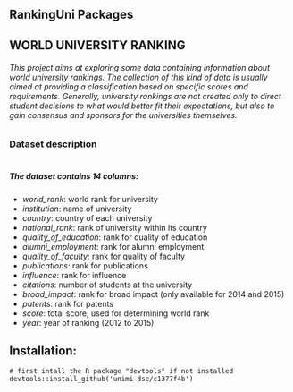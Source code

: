 ## RankingUni Packages


## WORLD UNIVERSITY RANKING
###### This project aims at exploring some data containing information about world university rankings. The collection of this kind of data is usually aimed at providing a classification based on specific scores and requirements. Generally, university rankings are not created only to direct student decisions to what would better fit their expectations, but also to gain consensus and sponsors for the universities themselves.


### Dataset description
#
##### The dataset contains 14 columns:
   - *world_rank*: world rank for university
   - *institution*: name of university
   - *country*: country of each university
   - *national_rank*: rank of university within its country
   - *quality_of_education*: rank for quality of education
   - *alumni_employment*: rank for alumni employment
   - *quality_of_faculty*: rank for quality of faculty
   - *publications*: rank for publications
   - *influence*: rank for influence
   - *citations*: number of students at the university
   - *broad_impact*: rank for broad impact (only available for 2014 and 2015)
   - *patents*: rank for patents
   - *score*: total score, used for determining world rank
   - *year*: year of ranking (2012 to 2015)

## Installation:
    # first intall the R package "devtools" if not installed
    devtools::install_github('unimi-dse/c1377f4b')
